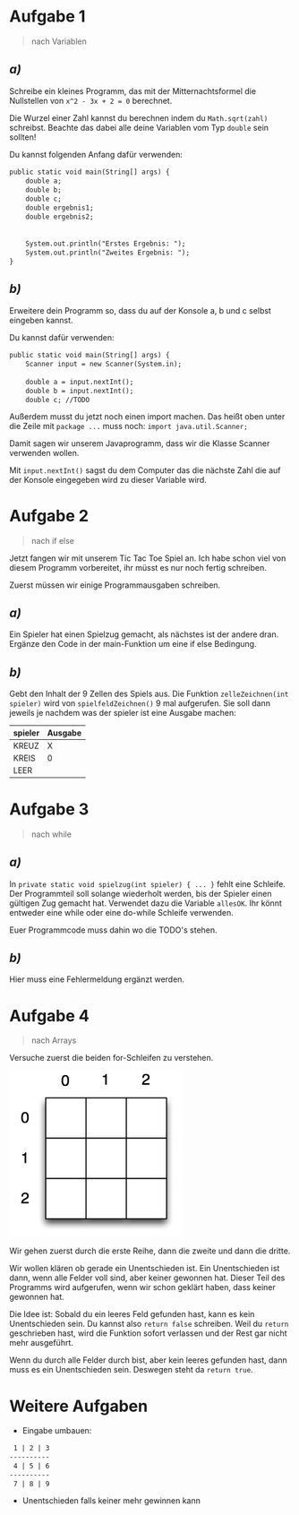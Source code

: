 # Aufgabe 1
>nach Variablen

## _a)_

Schreibe ein kleines Programm, das mit der Mitternachtsformel die Nullstellen von `x^2 - 3x + 2 = 0` berechnet.

Die Wurzel einer Zahl kannst du berechnen indem du `Math.sqrt(zahl)` schreibst. Beachte das dabei alle deine Variablen vom Typ `double` sein sollten!

Du kannst folgenden Anfang dafür verwenden:


```
public static void main(String[] args) {
    double a;
    double b;
    double c;
    double ergebnis1;
    double ergebnis2;


    System.out.println("Erstes Ergebnis: ");
    System.out.println("Zweites Ergebnis: ");
}
```

## _b)_

Erweitere dein Programm so, dass du auf der Konsole a, b und c selbst eingeben kannst.

Du kannst dafür verwenden:

```
public static void main(String[] args) {
    Scanner input = new Scanner(System.in);

    double a = input.nextInt();
    double b = input.nextInt();
    double c; //TODO
```

Außerdem musst du jetzt noch einen import machen. Das heißt oben unter die Zeile mit `package ...` muss noch: `import java.util.Scanner;`

Damit sagen wir unserem Javaprogramm, dass wir die Klasse Scanner verwenden wollen.

Mit `input.nextInt()` sagst du dem Computer das die nächste Zahl die auf der Konsole eingegeben wird zu dieser Variable wird.


# Aufgabe 2
>nach if else

Jetzt fangen wir mit unserem Tic Tac Toe Spiel an. Ich habe schon viel von diesem Programm vorbereitet, ihr müsst es nur noch fertig schreiben.

Zuerst müssen wir einige Programmausgaben schreiben.

## _a)_  
Ein Spieler hat einen Spielzug gemacht, als nächstes ist der andere dran. Ergänze den Code in der main-Funktion um eine if else Bedingung.

## _b)_  
Gebt den Inhalt der 9 Zellen des Spiels aus. Die Funktion `zelleZeichnen(int spieler)` wird von `spielfeldZeichnen()` 9 mal aufgerufen. Sie soll dann jeweils je nachdem was der spieler ist eine Ausgabe machen:

spieler|Ausgabe
-|-
KREUZ| X
KREIS| 0
LEER|

# Aufgabe 3
> nach while

## _a)_

In `private static void spielzug(int spieler) { ... }` fehlt eine Schleife.
Der Programmteil soll solange wiederholt werden, bis der Spieler einen gültigen Zug gemacht hat. Verwendet dazu die Variable `allesOK`. Ihr könnt entweder eine while oder eine do-while Schleife verwenden.

Euer Programmcode muss dahin wo die TODO's stehen.

## _b)_

Hier muss eine Fehlermeldung ergänzt werden.

# Aufgabe 4
> nach Arrays


Versuche zuerst die beiden for-Schleifen zu verstehen.

![](img/for_grid.png)

Wir gehen zuerst durch die erste Reihe, dann die zweite und dann die dritte.

Wir wollen klären ob gerade ein Unentschieden ist. Ein Unentschieden ist dann, wenn alle Felder voll sind, aber keiner gewonnen hat. Dieser Teil des Programms wird aufgerufen, wenn wir schon geklärt haben, dass keiner gewonnen hat.

Die Idee ist: Sobald du ein leeres Feld gefunden hast, kann es kein Unentschieden sein. Du kannst also `return false` schreiben. Weil du `return` geschrieben hast, wird die Funktion sofort verlassen und der Rest gar nicht mehr ausgeführt.

Wenn du durch alle Felder durch bist, aber kein leeres gefunden hast, dann muss es ein Unentschieden sein. Deswegen steht da `return true`.



# Weitere Aufgaben

 * Eingabe umbauen:

```
 1 | 2 | 3
----------
 4 | 5 | 6
----------
 7 | 8 | 9
```

* Unentschieden falls keiner mehr gewinnen kann
